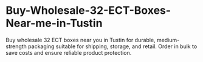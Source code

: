 # Buy-Wholesale-32-ECT-Boxes-Near-me-in-Tustin
Buy wholesale 32 ECT boxes near you in Tustin for durable, medium-strength packaging suitable for shipping, storage, and retail. Order in bulk to save costs and ensure reliable product protection.
